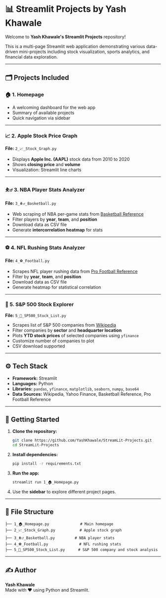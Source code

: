 # 📊 Streamlit Projects by Yash Khawale

Welcome to **Yash Khawale's Streamlit Projects** repository!

This is a multi-page Streamlit web application demonstrating various data-driven mini-projects including stock visualization, sports analytics, and financial data exploration.

---

## 🗂️ Projects Included

### 🏠 1. Homepage
- A welcoming dashboard for the web app
- Summary of available projects
- Quick navigation via sidebar

---

### 📈 2. Apple Stock Price Graph
**File:** `2_📈_Stock_Graph.py`  
- Displays **Apple Inc. (AAPL)** stock data from 2010 to 2020
- Shows **closing price** and **volume**
- Visualization: Streamlit line charts

---

### ⛹️‍♂️ 3. NBA Player Stats Analyzer
**File:** `3_⛹️‍♂️_Basketball.py`  
- Web scraping of NBA per-game stats from [Basketball Reference](https://www.basketball-reference.com/)
- Filter players by **year**, **team**, and **position**
- Download data as CSV file
- Generate **intercorrelation heatmap** for stats

---

### ⚽ 4. NFL Rushing Stats Analyzer
**File:** `4_⚽_Football.py`  
- Scrapes NFL player rushing data from [Pro Football Reference](https://www.pro-football-reference.com/)
- Filter by **year**, **team**, and **position**
- Download data as CSV file
- Generate heatmap for statistical correlation

---

### 📃 5. S&P 500 Stock Explorer
**File:** `5_📃_SP500_Stock_List.py`  
- Scrapes list of S&P 500 companies from [Wikipedia](https://en.wikipedia.org/wiki/List_of_S%26P_500_companies)
- Filter companies by **sector** and **headquarter location**
- Plots **YTD stock prices** of selected companies using `yfinance`
- Customize number of companies to plot
- CSV download supported

---

## ⚙️ Tech Stack

- **Framework:** Streamlit
- **Languages:** Python
- **Libraries:** `pandas`, `yfinance`, `matplotlib`, `seaborn`, `numpy`, `base64`
- **Data Sources:** Wikipedia, Yahoo Finance, Basketball Reference, Pro Football Reference

---

## 🚀 Getting Started

1. **Clone the repository:**
   ```bash
   git clone https://github.com/YashKhawale/StreamLit-Projects.git
   cd StreamLit-Projects
   ```

2. **Install dependencies:**
   ```bash
   pip install -r requirements.txt
   ```

3. **Run the app:**
   ```bash
   streamlit run 1_🏠_Homepage.py
   ```

4. Use the **sidebar** to explore different project pages.

---

## 📂 File Structure

```
├── 1_🏠_Homepage.py              # Main homepage
├── 2_📈_Stock_Graph.py           # Apple stock graph
├── 3_⛹️‍♂️_Basketball.py         # NBA player stats
├── 4_⚽_Football.py              # NFL rushing stats
├── 5_📃_SP500_Stock_List.py      # S&P 500 company and stock analysis
```

---

## ✍️ Author

**Yash Khawale**  
Made with ❤️ using Python and Streamlit.
